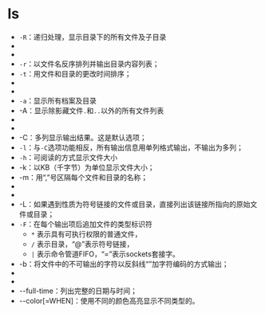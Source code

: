 
# ls


- `-R`：递归处理，显示目录下的所有文件及子目录 
- 
- 
- `-r`：以文件名反序排列并输出目录内容列表； 
- `-t`：用文件和目录的更改时间排序； 
- 
- 
- `-a`：显示所有档案及目录
- -A：显示除影藏文件`.`和`..`以外的所有文件列表
- 
-  
- -C：多列显示输出结果。这是默认选项； 
- `-l`：与`-C`选项功能相反，所有输出信息用单列格式输出，不输出为多列； 
- `-h`：可阅读的方式显示文件大小
- -k：以KB（千字节）为单位显示文件大小； 
- -m：用“,”号区隔每个文件和目录的名称； 
- 
-  
- -L：如果遇到性质为符号链接的文件或目录，直接列出该链接所指向的原始文件或目录； 
- `-F`：在每个输出项后追加文件的类型标识符
	- `*` 表示具有可执行权限的普通文件，
	- `/` 表示目录，“@”表示符号链接，
	- `|` 表示命令管道FIFO，“=”表示sockets套接字。
- -b：将文件中的不可输出的字符以反斜线“”加字符编码的方式输出； 
- 
- 
- --full-time：列出完整的日期与时间； 
- --color[=WHEN]：使用不同的颜色高亮显示不同类型的。

